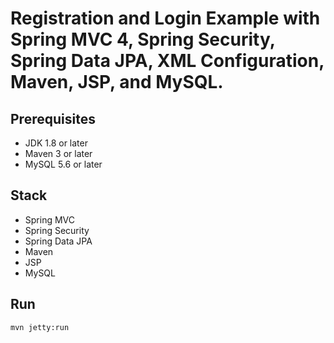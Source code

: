 # Registration and Login Example with Spring MVC 4, Spring Security, Spring Data JPA, XML Configuration, Maven, JSP, and MySQL.


## Prerequisites
- JDK 1.8 or later
- Maven 3 or later
- MySQL 5.6 or later

## Stack
- Spring MVC
- Spring Security
- Spring Data JPA
- Maven
- JSP
- MySQL

## Run
```mvn jetty:run```
